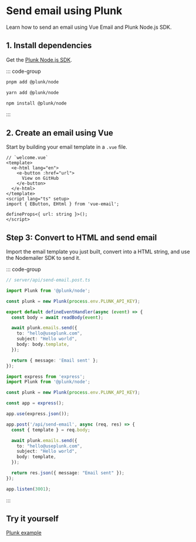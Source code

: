 # Send email using Plunk
Learn how to send an email using Vue Email and Plunk Node.js SDK.


## 1. Install dependencies

Get the [Plunk Node.js SDK](https://www.npmjs.com/package/@plunk/node).

::: code-group
  ```bash [pnpm]
  pnpm add @plunk/node
  ```
  ```bash [yarn]
  yarn add @plunk/node
  ```
  ```bash [npm]
  npm install @plunk/node
  ```
:::


## 2. Create an email using Vue

Start by building your email template in a `.vue` file.


```vue
// `welcome.vue`
<template>
  <e-html lang="en">
    <e-button :href="url">
      View on GitHub
    </e-button>
  </e-html>
</template>
<script lang="ts" setup>
import { EButton, EHtml } from 'vue-email';

defineProps<{ url: string }>();
</script>
```

## Step 3: Convert to HTML and send email

Import the email template you just built, convert into a HTML string, and use the Nodemailer SDK to send it.

::: code-group

```ts [Nuxt]
// server/api/send-email.post.ts

import Plunk from '@plunk/node';

const plunk = new Plunk(process.env.PLUNK_API_KEY);

export default defineEventHandler(async (event) => {
  const body = await readBody(event);

  await plunk.emails.send({
    to: "hello@useplunk.com",
    subject: "Hello world",
    body: body.template,
  });

  return { message: 'Email sent' };
});
```

```ts [NodeJs]
import express from 'express';
import Plunk from '@plunk/node';

const plunk = new Plunk(process.env.PLUNK_API_KEY);

const app = express();

app.use(express.json());

app.post('/api/send-email', async (req, res) => {
  const { template } = req.body;

  await plunk.emails.send({
    to: "hello@useplunk.com",
    subject: "Hello world",
    body: template,
  });

  return res.json({ message: "Email sent" });
});

app.listen(3001);
```

:::

## Try it yourself

[Plunk example](https://github.com/Dave136/vue-email)